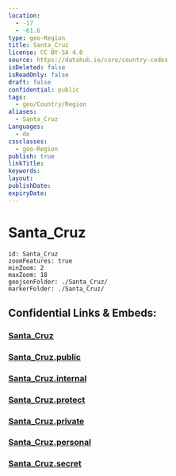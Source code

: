 ```yaml
---
location:
  - -17
  - -61.6
type: geo-Region
title: Santa_Cruz
license: CC BY-SA 4.0
source: https://datahub.io/core/country-codes
isDeleted: false
isReadOnly: false
draft: false
confidential: public
tags:
  - geo/Country/Region
aliases:
  - Santa_Cruz
Languages:
  - de
cssclasses:
  - geo-Region
publish: true
linkTitle:
keywords:
layout:
publishDate:
expiryDate:
---
```


# Santa_Cruz

```leaflet
id: Santa_Cruz
zoomFeatures: true 
minZoom: 2 
maxZoom: 18
geojsonFolder: ./Santa_Cruz/
markerFolder: ./Santa_Cruz/
```


## Confidential Links & Embeds: 

### [Santa_Cruz](/_Standards/Earth/Continent/America~South/Bolivia/departments~Bolivia/Santa_Cruz.md) 

### [Santa_Cruz.public](/_public/Earth/Continent/America~South/Bolivia/departments~Bolivia/Santa_Cruz.public.md) 

### [Santa_Cruz.internal](/_internal/Earth/Continent/America~South/Bolivia/departments~Bolivia/Santa_Cruz.internal.md) 

### [Santa_Cruz.protect](/_protect/Earth/Continent/America~South/Bolivia/departments~Bolivia/Santa_Cruz.protect.md) 

### [Santa_Cruz.private](/_private/Earth/Continent/America~South/Bolivia/departments~Bolivia/Santa_Cruz.private.md) 

### [Santa_Cruz.personal](/_personal/Earth/Continent/America~South/Bolivia/departments~Bolivia/Santa_Cruz.personal.md) 

### [Santa_Cruz.secret](/_secret/Earth/Continent/America~South/Bolivia/departments~Bolivia/Santa_Cruz.secret.md)

